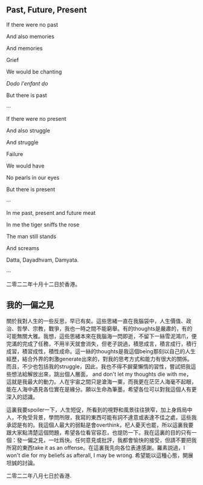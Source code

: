 ## Past, Future, Present

If there were no past

And also memories

And memories

Grief

We would be chanting

*Dodo l'enfant do*

But there is past

···

If there were no present

And also struggle

And struggle

Failure

We would have

No pearls in our eyes

But there is present

···

In me past, present and future meat

In me the tiger sniffs the rose

The man still stands

And screams

Datta, Dayadhvam, Damyata.

···

二零二二年十月十二日於香港。



## 我的一偏之見

關於我對人生的一些反思，早已有矣。這些思緒一直在我腦袋中，人生價值、政治、哲學、宗教，戰爭，我也一時之間不能窮舉。有的thoughts是嚴肅的，有的可能無關大雅。我想，這些思緒本來在我腦海一閃即逝，不留下一絲雪泥鴻爪，便完滿的完成了任務，不用半天就會消失，但老子説過，積思成言，積言成行，積行成習，積習成性，積性成命。這一絲的thoughts是我這個being那刻以自己的人生經歷，結合外界的刺激generate出來的，對我的思考方式和能力有很大的關係。而且，不少也包括我的struggle，因此，我也不得不摒棄懶惰的習性，嘗試把我這些想法給解放出來，跳出個人層面， and don't let my thoughts die with me，這就是我最大的動力。人在宇宙之間只是滄海一粟，而我更在茫茫人海毫不起眼，能在人海中遇見各位實在是緣分。願以生命為筆墨，希望各位可以對我這個人有更深入的認識。

這裏我要spoiler一下，人生短促，所看到的視野和風景往往狹窄，加上身爲局中人，不免受背景，學問所限，我寫的東西可能有詞不達意或表達不佳之處，這些我承認是有的。我這個人最大的弱點是會overthink，杞人憂天也罷，所以這裏我要跟大家點清楚這個問題，希望各位看官容忍，也提防一下。我在這裏的目的只有一個：發一偏之見，一吐爲快。任何意見或批評，我都會愉快的接受，但請不要把我所寫的東西take it as an offense。在這裏我先向各位表達感謝。羅素説過，I won't die for my beliefs as afterall, I may be wrong. 希望能以這種心態，開展坦誠的討論。

二零二二年八月七日於香港.
